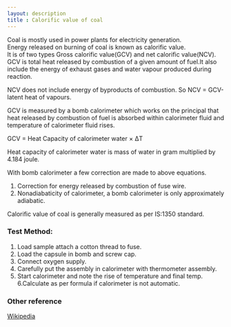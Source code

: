 ```yaml
---
layout: description
title : Calorific value of coal
---
```


Coal is mostly used in power plants for electricity generation.  
Energy released on burning of coal is known as calorific value.  
It is of two types Gross calorific value(GCV) and net calorific value(NCV).  
GCV is total heat released by combustion of a given amount of fuel.It also   include the energy of exhaust gases and water vapour produced during
reaction.  

NCV does not include energy of byproducts of combustion. So NCV = GCV-latent heat of vapours.

GCV is measured by a bomb calorimeter which works on the principal that heat released by combustion of fuel is absorbed within calorimeter
fluid and temperature of calorimeter fluid rises.

GCV = Heat Capacity of calorimeter water × ΔT

Heat capacity of calorimeter water is mass of water in gram  multiplied by 4.184 joule.

With bomb calorimeter a few correction are made to above equations.  
1. Correction for energy released by combustion of fuse wire.
2. Nonadiabaticity of calorimeter, a bomb calorimeter is only approximately adiabatic.

Calorific value of coal is generally  measured as per IS:1350 standard.

### Test Method:

1. Load sample attach a cotton thread to fuse.
2. Load the capsule in bomb and screw cap.
3. Connect oxygen supply.
4. Carefully put the assembly in calorimeter with thermometer assembly.
5. Start calorimeter and note the rise of temperature and final temp. 6.Calculate as per formula if calorimeter is not automatic.
### Other reference
[Wikipedia](https://en.wikipedia.org/wiki/Heat_of_combustion)